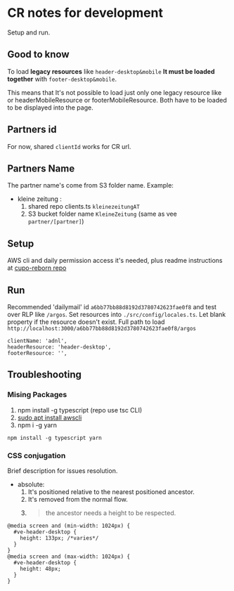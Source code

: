 # CR notes for development
Setup and run.

## Good to know
To load **legacy resources** like `header-desktop&mobile` **It must be loaded together** with `footer-desktop&mobile`.

This means that It's not possible to load just only one legacy resource like or headerMobileResource or footerMobileResource. Both have to be loaded to be displayed into the page.


## Partners id
For now, shared `clientId` works for CR url.

## Partners Name
The partner name's come from S3 folder name. Example:
* kleine zeitung : 
    1. shared repo clients.ts `kleinezeitungAT`
    2. S3 bucket folder name `KleineZeitung` (same as vee `partner/[partner]`) 

## Setup
AWS cli and daily permission access it's needed, plus readme instructions at [cupo-reborn repo](https://bitbucket.org/global-savings-group/cupo-reborn/src/master/)

## Run
Recommended 'dailymail' id `a6bb77bb88d8192d3780742623fae0f8` and test over RLP like `/argos`. Set resources into `./src/config/locales.ts`. Let blank property if the resource doesn't exist. Full path to load `http://localhost:3000/a6bb77bb88d8192d3780742623fae0f8/argos`
```
clientName: 'adnl',
headerResource: 'header-desktop',
footerResource: '',
```

## Troubleshooting
### Mising Packages
1. npm install -g typescript (repo use tsc CLI)
2. [sudo apt install awscli ](https://docs.aws.amazon.com/cli/latest/userguide/getting-started-version.html)
3. npm i -g yarn
```
npm install -g typescript yarn
```

### CSS conjugation
Brief description for issues resolution.
* absolute: 
    1. It's positioned relative to the nearest positioned ancestor.
    2. It's removed from the normal flow.
    3. > the ancestor needs a height to be respected.

```
@media screen and (min-width: 1024px) {
  #ve-header-desktop {
    height: 133px; /*varies*/
  }
}
@media screen and (max-width: 1024px) {
  #ve-header-desktop {
    height: 48px;
  }
}
```